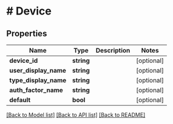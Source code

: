 # # Device

## Properties

Name | Type | Description | Notes
------------ | ------------- | ------------- | -------------
**device_id** | **string** |  | [optional]
**user_display_name** | **string** |  | [optional]
**type_display_name** | **string** |  | [optional]
**auth_factor_name** | **string** |  | [optional]
**default** | **bool** |  | [optional]

[[Back to Model list]](../../README.md#models) [[Back to API list]](../../README.md#endpoints) [[Back to README]](../../README.md)
